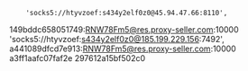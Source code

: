         'socks5://htyvzoef:s434y2elf0z0@45.94.47.66:8110',
149bddc658051749:RNW78Fm5@res.proxy-seller.com:10000
        'socks5://htyvzoef:s434y2elf0z0@185.199.229.156:7492',
	a441089dfcd7e913:RNW78Fm5@res.proxy-seller.com:10000
        a3ff1aafc07faf2e
297612a15bf502c0